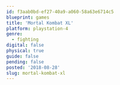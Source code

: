 ```yaml
---
id: f3aab0bd-ef27-40a9-a060-58a63e6714c5
blueprint: games
title: 'Mortal Kombat XL'
platform: playstation-4
genre:
  - fighting
digital: false
physical: true
guide: false
pending: false
posted: '2018-08-28'
slug: mortal-kombat-xl
---
```

